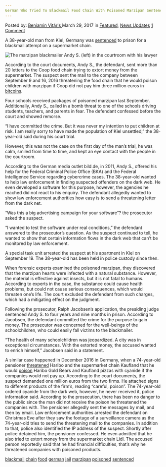 ```yaml
---
German Who Tried To Blackmail Food Chain With Poisoned Marzipan Sentenced To Jail"
---
```

<article class="post-listing post-18868 post type-post status-publish format-standard has-post-thumbnail hentry 
 tag-blackmail tag-chain tag-food tag-german tag-marzipan tag-poisoned tag-sentenced">
<div class="post-inner">
<span>Posted by: <a href="https://www.deepdotweb.com/author/benjaminvi/" title="">Benjamin Vitáris </a></span>
<span>March 29, 2017</span>
<span>in <a href="https://www.deepdotweb.com/category/deepdot-news/" rel="category tag">Featured</a>, <a href="https://www.deepdotweb.com/category/news-updates/" rel="category tag">News Updates</a></span>
<span><a href="https://www.deepdotweb.com/2017/03/29/german-tried-blackmail-food-chain-poisoned-marzipan-sentenced-jail/#comments">1 Comment</a></span>


<p>A 38-year-old man from Kiel, Germany was <a href="http://www.bild.de/regional/hamburg/todesursache-vergiftung/marzipan-erpresser-vor-gericht-50820506.bild.html#fromWall">sentenced</a> to prison for a blackmail attempt on a supermarket chain.</p>
<p><img class="wp-image-18874 aligncenter" src="/imgs/2017/03/the-marzipan-blackmailer-andy-s-left-in-the-cou.jpeg" alt="The marzipan blackmailer Andy S. (left) in the courtroom with his lawyer " width="686" height="386" srcset="/imgs/2017/03/the-marzipan-blackmailer-andy-s-left-in-the-cou.jpeg 993w, /imgs/2017/03/the-marzipan-blackmailer-andy-s-left-in-the-cou-300x169.jpeg 300w" sizes="(max-width: 686px) 100vw, 686px"/></p>
<p>According to the court documents, Andy S., the defendant, sent more than 20 letters to the Coop food chain trying to extort money from the supermarket. The suspect sent the mail to the company between September 9 and 16, 2016 threatening the food chain that he would poison children with marzipan if Coop did not pay him three million euros in <a href="https://www.deepdotweb.com/tag/bitcoin/">bitcoins</a>.</p>
<p>Four schools received packages of poisoned marzipan last September. Additionally, Andy S., called in a bomb threat to one of the schools driving students, teachers, and parents in fear. The defendant confessed before the court and showed remorse.</p>
<p>&#8220;I have committed the crime. But it was never my intention to put children at risk. I am really sorry to have made the population of Kiel unsettled,” the 38-year-old said during his court trial.</p>
<p>However, this was not the case on the first day of the man’s trial, he was calm, smiled from time to time, and kept an eye contact with the people in the courtroom.</p>
<p>According to the German media outlet bild.de, in 2011, Andy S., offered his help for the Federal Criminal Police Office (BKA) and the Federal Intelligence Service regarding cybercrime cases. The 38-year-old wanted to help law enforcement in finding suspected offenders on the dark web. He even developed a software for this purpose, however, the agencies he reached did not react to his enquiry. The defendant allegedly wanted to show law enforcement authorities how easy is to send a threatening letter from the dark net.</p>
<p>&#8220;Was this a big advertising campaign for your software&#8221;? the prosecutor asked the suspect.</p>
<p>&#8220;I wanted to test the software under real conditions,” the defendant answered to the prosecutor’s question. As the suspect continued to tell, he wanted to show that certain information flows in the dark web that can’t be monitored by law enforcement.</p>
<p>A special task unit arrested the suspect at his apartment in Kiel on September 19. The 38-year-old has been held in police custody since then.</p>
<p><a id="post-18868-_gjdgxs"></a> When forensic experts examined the poisoned marzipan, they discovered that the marzipan hearts were infected with a natural substance. However, the material is effective against insects, but it is not fatal to humans. According to experts in the case, the substance could cause health problems, but could not cause serious consequences, which would threaten one’s life. The court excluded the defendant from such charges, which had a mitigating effect on the judgment.</p>
<p>Following the prosecutor, Ralph Jacobsen’s application, the presiding judge sentenced Andy S. to four years and nine months in prison. According to Jacobsen, the defendant committed the crime for the purpose to gain money. The prosecutor was concerned for the well-beings of the schoolchildren, who could easily fall victims to the blackmailer.</p>
<p>&#8220;The health of many schoolchildren was jeopardized. A city was in exceptional circumstances. With the extorted money, the accused wanted to enrich himself,&#8221; Jacobsen said in a statement.</p>
<p>A similar case happened in December 2016 in Germany, when a 74-year-old pensioner <a href="https://www.deepdotweb.com/2017/03/08/german-tried-extort-haribo-kaufland-poison/">threatened</a> Haribo and the supermarket chain Kaufland that he would <a href="https://www.deepdotweb.com/tag/poison/">poison</a> Haribo Gold Bears and Kaufland pizzas with cyanide if the companies would not pay up. According to the court documents, the suspect demanded one million euros from the two firms. He attached signs to different products of the firm’s, reading “careful, poison”. The 74-year-old ordered cyanide from the dark web, however, he never received it, police information said. According to the prosecution, there has been no danger to the public since the man did not receive the poison he threatened the companies with. The pensioner allegedly sent the messages by mail, and then by email. Law enforcement authorities arrested the defendant on Christmas Eve after they saw the footage of a surveillance camera as the 74-year-old tries to send the threatening mail to the companies. In addition to that, police also identified the IP address of the suspect. Shortly after police detained him, the pensioner confessed. He even admitted that he also tried to extort money from the supermarket chain Lidl. The accused person reportedly said that he had financial difficulties, that’s why he threatened companies with poisoned products.</p>
</div>
<a href="https://www.deepdotweb.com/tag/blackmail/" rel="tag">blackmail</a> <a href="https://www.deepdotweb.com/tag/chain/" rel="tag">chain</a> <a href="https://www.deepdotweb.com/tag/food/" rel="tag">food</a> <a href="https://www.deepdotweb.com/tag/german/" rel="tag">german</a> <a href="https://www.deepdotweb.com/tag/jail/" rel="tag">jail</a> <a href="https://www.deepdotweb.com/tag/marzipan/" rel="tag">marzipan</a> <a href="https://www.deepdotweb.com/tag/poisoned/" rel="tag">poisoned</a> <a href="https://www.deepdotweb.com/tag/sentenced/" rel="tag">sentenced</a></span> <span style="display:none" class="updated">2017-03-29<a href="https://www.deepdotweb.com/author/benjaminvi/" title="Posts by Benjamin Vitáris" rel="author">Benjamin Vitáris</a></strong></div>

